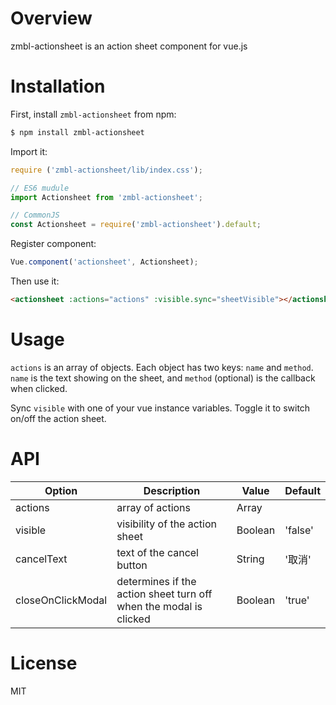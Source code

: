 # Overview
zmbl-actionsheet is an action sheet component for vue.js

# Installation
First, install `zmbl-actionsheet` from npm:
```bash
$ npm install zmbl-actionsheet
```

Import it:
```Javascript
require ('zmbl-actionsheet/lib/index.css');

// ES6 mudule
import Actionsheet from 'zmbl-actionsheet';

// CommonJS
const Actionsheet = require('zmbl-actionsheet').default;
```

Register component:
```Javascript
Vue.component('actionsheet', Actionsheet);
```

Then use it:
```html
<actionsheet :actions="actions" :visible.sync="sheetVisible"></actionsheet>
```

# Usage
`actions` is an array of objects. Each object has two keys: `name` and `method`. `name` is the text showing on the sheet, and `method` (optional) is the callback when clicked.

Sync `visible` with one of your vue instance variables. Toggle it to switch on/off the action sheet.

# API
| Option             | Description                                                       | Value   | Default  |
|--------------------|-------------------------------------------------------------------|---------|----------|
| actions            | array of actions                                                  | Array   |          |
| visible            | visibility of the action sheet                                    | Boolean | 'false'  |
| cancelText         | text of the cancel button                                         | String  | '取消'   |
| closeOnClickModal  | determines if the action sheet turn off when the modal is clicked | Boolean | 'true'   |

# License
MIT
